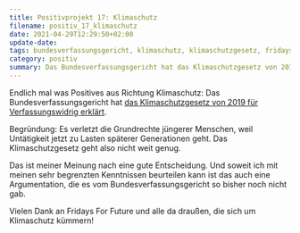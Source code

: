 ```yaml
---
title: Positivprojekt 17: Klimaschutz
filename: positiv_17_klimaschutz
date: 2021-04-29T12:29:50+02:00
update-date:
tags: bundesverfassungsgericht, klimaschutz, klimaschutzgesetz, fridays for future, grundrecht
category: positiv
summary: Das Bundesverfassungsgericht hat das Klimaschutzgesetz von 2019 für Verfassungswidrig erklärt, weil es nicht weitreichend genug ist.
---
```


Endlich mal was Positives aus Richtung Klimaschutz: Das Bundesverfassungsgericht hat [das Klimaschutzgesetz von 2019 für Verfassungswidrig erklärt](https://www.heise.de/news/Verfassungsgericht-Klimaschutzgesetz-verletzt-Freiheitsrechte-juengerer-Menschen-6031624.html).

Begründung: Es verletzt die Grundrechte jüngerer Menschen, weil Untätigkeit jetzt zu Lasten späterer Generationen geht. Das Klimaschutzgesetz geht also nicht weit genug.

Das ist meiner Meinung nach eine gute Entscheidung. Und soweit ich mit meinen sehr begrenzten Kenntnissen beurteilen kann ist das auch eine Argumentation, die es vom Bundesverfassungsgericht so bisher noch nicht gab.

Vielen Dank an Fridays For Future und alle da draußen, die sich um Klimaschutz kümmern!
